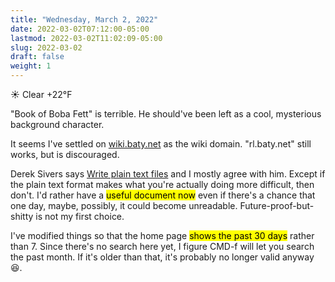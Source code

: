 ```yaml
---
title: "Wednesday, March 2, 2022"
date: 2022-03-02T07:12:00-05:00
lastmod: 2022-03-02T11:02:09-05:00
slug: 2022-03-02
draft: false
weight: 1
---
```


☀️   Clear +22°F

"Book of Boba Fett" is terrible. He should've been left as a cool, mysterious background character.

It seems I've settled on [wiki.baty.net](https://wiki.baty.net) as the wiki domain. "rl.baty.net" still works, but is discouraged.

Derek Sivers says [Write plain text files](https://sive.rs/plaintext) and I mostly agree with him. Except if the plain text format makes what you're actually doing more difficult, then don't. I'd rather have a <mark>useful document now</mark> even if there's a chance that one day, maybe, possibly, it could become unreadable. Future-proof-but-shitty is not my first choice.

I've modified things so that the home page <mark>shows the past 30 days</mark> rather than 7. Since there's no search here yet, I figure CMD-f will let you search the past month. If it's older than that, it's probably no longer valid anyway 😆.

[//]: # "Exported with love from a post written in Org mode"
[//]: # "- https://github.com/kaushalmodi/ox-hugo"
